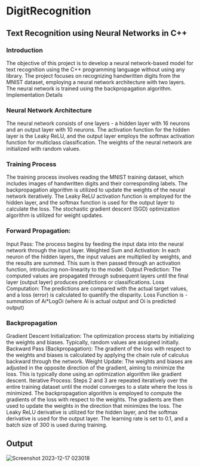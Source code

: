# DigitRecognition

## Text Recognition using Neural Networks in C++

### Introduction

The objective of this project is to develop a neural network-based 
model for text recognition using the C++ programming language without using any library. The 
project focuses on recognizing handwritten digits from the MNIST 
dataset, employing a neural network architecture with two layers. The 
neural network is trained using the backpropagation algorithm.
Implementation Details

### Neural Network Architecture
The neural network consists of one layers - a hidden layer with 16 
neurons and an output layer with 10 neurons. The activation function 
for the hidden layer is the Leaky ReLU, and the output layer employs 
the softmax activation function for multiclass classification. The weights 
of the neural network are initialized with random values.

### Training Process
The training process involves reading the MNIST training dataset, which 
includes images of handwritten digits and their corresponding labels. 
The backpropagation algorithm is utilized to update the weights of the 
neural network iteratively. The Leaky ReLU activation function is 
employed for the hidden layer, and the softmax function is used for the 
output layer to calculate the loss. The stochastic gradient descent (SGD) 
optimization algorithm is utilized for weight updates.

### Forward Propagation:
Input Pass: The process begins by feeding the input data into the neural 
network through the input layer.
Weighted Sum and Activation: In each neuron of the hidden layers, the 
input values are multiplied by weights, and the results are summed. 
This sum is then passed through an activation function, introducing 
non-linearity to the model.
Output Prediction: The computed values are propagated through 
subsequent layers until the final layer (output layer) produces 
predictions or classifications.
Loss Computation: The predictions are compared with the actual target 
values, and a loss (error) is calculated to quantify the disparity.
Loss Function is -summation of Ai*LogOi    (where Ai is actual output and Oi is predicted output)

### Backpropagation
Gradient Descent Initialization: The optimization process starts by 
initializing the weights and biases. Typically, random values are 
assigned initially.
Backward Pass (Backpropagation): The gradient of the loss with respect 
to the weights and biases is calculated by applying the chain rule of 
calculus backward through the network.
Weight Update: The weights and biases are adjusted in the opposite 
direction of the gradient, aiming to minimize the loss. This is typically 
done using an optimization algorithm like gradient descent.
Iterative Process: Steps 2 and 3 are repeated iteratively over the entire 
training dataset until the model converges to a state where the loss is 
minimized.
The backpropagation algorithm is employed to compute the gradients 
of the loss with respect to the weights. The gradients are then used to 
update the weights in the direction that minimizes the loss. The Leaky 
ReLU derivative is utilized for the hidden layer, and the softmax 
derivative is used for the output layer. The learning rate is set to 0.1, 
and a batch size of 300 is used during training.

## Output 
![Screenshot 2023-12-17 023018](https://github.com/Anish2915/DIgitRecognition/assets/137883198/97d65915-96dc-488f-8581-da2a9723476b)
